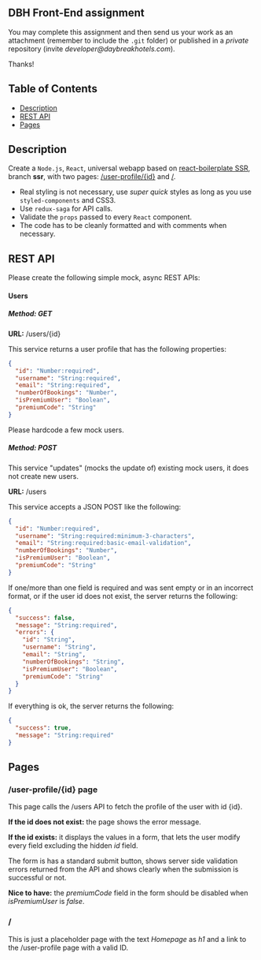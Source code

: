 ## DBH Front-End assignment

You may complete this assignment and then send us your work as an attachment (remember to include the `.git` folder) or
published in a _private_ repository (invite _developer@daybreakhotels.com_).

Thanks!

## Table of Contents

* [Description](#description)
* [REST API](#rest-api)
* [Pages](#pages)

## Description

Create a `Node.js`, `React`, universal webapp based on
[react-boilerplate SSR](https://github.com/tomazy/react-boilerplate), branch **ssr**, with two
pages: [/user-profile/{id}](#user-profile) and [/](#/).

* Real styling is not necessary, use _super quick_ styles as long as you use
  `styled-components` and CSS3.
* Use `redux-saga` for API calls.
* Validate the `props` passed to every `React` component.
* The code has to be cleanly formatted and with comments when necessary.

## REST API

Please create the following simple mock, async REST APIs:

#### Users

##### Method: GET

**URL:** /users/{id}

This service returns a user profile that has the following properties:

```json
{
  "id": "Number:required",
  "username": "String:required",
  "email": "String:required",
  "numberOfBookings": "Number",
  "isPremiumUser": "Boolean",
  "premiumCode": "String"
}
```

Please hardcode a few mock users.

##### Method: POST

This service "updates" (mocks the update of) existing mock users, it does not
create new users.

**URL:** /users

This service accepts a JSON POST like the following:

```json
{
  "id": "Number:required",
  "username": "String:required:minimum-3-characters",
  "email": "String:required:basic-email-validation",
  "numberOfBookings": "Number",
  "isPremiumUser": "Boolean",
  "premiumCode": "String"
}
```

If one/more than one field is required and was sent empty or in an incorrect
format, or if the user id does not exist, the server returns the following:

```json
{
  "success": false,
  "message": "String:required",
  "errors": {
    "id": "String",
    "username": "String",
    "email": "String",
    "numberOfBookings": "String",
    "isPremiumUser": "Boolean",
    "premiumCode": "String"
  }
}
```

If everything is ok, the server returns the following:

```json
{
  "success": true,
  "message": "String:required"
}
```

## Pages

### /user-profile/{id} page

This page calls the /users API to fetch the profile of the user with id {id}.

**If the id does not exist:** the page shows the error message.

**If the id exists:** it displays the values in a form, that lets the user
modify every field excluding the hidden _id_ field.

The form is has a standard submit button, shows server side validation errors
returned from the API and shows clearly when the submission is successful or
not.

**Nice to have:** the _premiumCode_ field in the form should be disabled when
_isPremiumUser_ is _false_.

### /

This is just a placeholder page with the text _Homepage_ as _h1_ and a link to
the /user-profile page with a valid ID.



